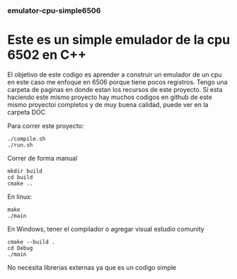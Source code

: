 ### emulator-cpu-simple6506

# Este es un simple emulador de la cpu 6502 en C++
El objetivo de este codigo es aprender a construir un emulador de un cpu en este caso me enfoque en 6506 porque tiene pocos registros.
Tengo una carpeta de paginas en donde estan los recursos de este proyecto. 
Si esta haciendo este mismo proyecto hay muchos codigos en github de este mismo proyectoi completos y de muy buena calidad, puede ver en la carpeta DOC

Para correr este proyecto:
```
./compile.sh
./run.sh
```
Correr de forma manual
```
mkdir build
cd build
cmake ..
```
En linux:
```
make
./main
```
En Windows, tener el compilador o agregar visual estudio comunity
```
cmake --build .
cd Debug
./main
```

No necesita librerias externas ya que es un codigo simple 
